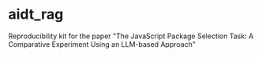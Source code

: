 # aidt_rag
Reproducibility kit for the paper "The JavaScript Package Selection Task: A Comparative Experiment Using an LLM-based Approach"
